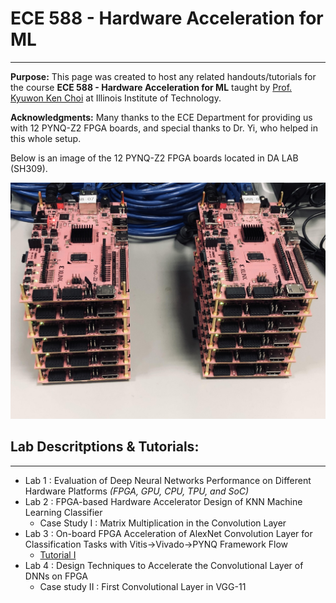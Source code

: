 # ECE 588 - Hardware Acceleration for ML
--------------------------------------------------------------------------
**Purpose:** This page was created to host any related handouts/tutorials for the course **ECE 588 - Hardware Acceleration for ML** taught by [Prof. Kyuwon Ken Choi](http://www.ece.iit.edu/~vlsida/people.html) at Illinois Institute of Technology.

**Acknowledgments:** Many thanks to the ECE Department for providing us with 12 PYNQ-Z2 FPGA boards, and special thanks to Dr. Yi, who helped in this whole setup. 

Below is an image of the 12 PYNQ-Z2 FPGA boards located in DA LAB (SH309). 

![1](./assets/fig/pynq_boards.png)


## **Lab Descritptions & Tutorials**:
---
* Lab 1 : Evaluation of Deep Neural Networks Performance on Different Hardware Platforms _(FPGA, GPU, CPU, TPU, and SoC)_
* Lab 2 : FPGA-based Hardware Accelerator Design of KNN Machine Learning Classifier
  * Case Study I : Matrix Multiplication in the Convolution Layer
* Lab 3 : On-board FPGA Acceleration of AlexNet Convolution Layer for Classification Tasks with Vitis→Vivado→PYNQ Framework Flow
  * [Tutorial I](./tut/)
* Lab 4 : Design Techniques to Accelerate the Convolutional Layer of DNNs on FPGA
  * Case study II : First Convolutional Layer in VGG-11
